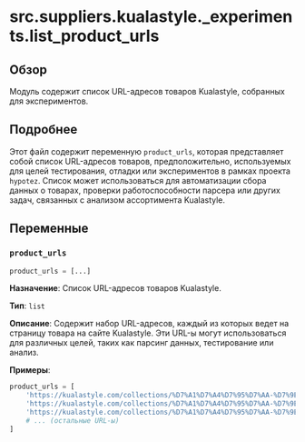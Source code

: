 # src.suppliers.kualastyle.\_experiments.list\_product\_urls

## Обзор

Модуль содержит список URL-адресов товаров Kualastyle, собранных для экспериментов.

## Подробнее

Этот файл содержит переменную `product_urls`, которая представляет собой список URL-адресов товаров, предположительно, используемых для целей тестирования, отладки или экспериментов в рамках проекта `hypotez`. Список может использоваться для автоматизации сбора данных о товарах, проверки работоспособности парсера или других задач, связанных с анализом ассортимента Kualastyle.

## Переменные

### `product_urls`

```python
product_urls = [...]
```

**Назначение**: Список URL-адресов товаров Kualastyle.

**Тип**: `list`

**Описание**: Содержит набор URL-адресов, каждый из которых ведет на страницу товара на сайте Kualastyle. Эти URL-ы могут использоваться для различных целей, таких как парсинг данных, тестирование или анализ.

**Примеры**:

```python
product_urls = [
    'https://kualastyle.com/collections/%D7%A1%D7%A4%D7%95%D7%AA-%D7%9E%D7%A2%D7%95%D7%A6%D7%91%D7%95%D7%AA/products/verona',
    'https://kualastyle.com/collections/%D7%A1%D7%A4%D7%95%D7%AA-%D7%9E%D7%A2%D7%95%D7%A6%D7%91%D7%95%D7%AA/products/darya',
    'https://kualastyle.com/collections/%D7%A1%D7%A4%D7%95%D7%AA-%D7%9E%D7%A2%D7%95%D7%A6%D7%91%D7%95%D7%AA/products/galene',
    # ... (остальные URL-ы)
]
```